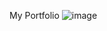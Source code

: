 My Portfolio 
![image](https://github.com/Chandra9638/portfolio/assets/130593138/4b004815-f197-4623-b15a-5f04a2700616)
